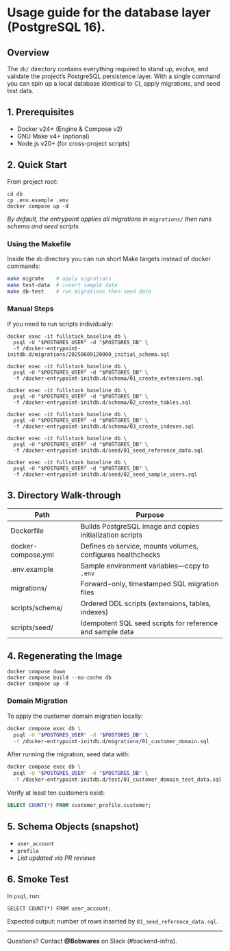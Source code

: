 # Usage guide for the database layer (PostgreSQL 16).


## Overview

The `db/` directory contains everything required to stand up, evolve, and validate the project’s PostgreSQL persistence layer. With a single command you can spin up a local database identical to CI, apply migrations, and seed test data.

## 1. Prerequisites

* Docker v24+ (Engine & Compose v2)
* GNU Make v4+ (optional)
* Node.js v20+ (for cross-project scripts)

## 2. Quick Start

From project root:

```
cd db  
cp .env.example .env  
docker compose up -d
```

*By default, the entrypoint applies all migrations in `migrations/` then runs schema and seed scripts.*

### Using the Makefile

Inside the `db` directory you can run short Make targets instead of docker commands:

```bash
make migrate    # apply migrations
make test-data  # insert sample data
make db-test    # run migrations then seed data
```

### Manual Steps

If you need to run scripts individually:

```
docker exec -it fullstack_baseline_db \
  psql -U "$POSTGRES_USER" -d "$POSTGRES_DB" \
  -f /docker-entrypoint-initdb.d/migrations/20250609120000_initial_schema.sql

docker exec -it fullstack_baseline_db \
  psql -U "$POSTGRES_USER" -d "$POSTGRES_DB" \
  -f /docker-entrypoint-initdb.d/schema/01_create_extensions.sql

docker exec -it fullstack_baseline_db \
  psql -U "$POSTGRES_USER" -d "$POSTGRES_DB" \
  -f /docker-entrypoint-initdb.d/schema/02_create_tables.sql

docker exec -it fullstack_baseline_db \
  psql -U "$POSTGRES_USER" -d "$POSTGRES_DB" \
  -f /docker-entrypoint-initdb.d/schema/03_create_indexes.sql

docker exec -it fullstack_baseline_db \
  psql -U "$POSTGRES_USER" -d "$POSTGRES_DB" \
  -f /docker-entrypoint-initdb.d/seed/01_seed_reference_data.sql

docker exec -it fullstack_baseline_db \
  psql -U "$POSTGRES_USER" -d "$POSTGRES_DB" \
  -f /docker-entrypoint-initdb.d/seed/02_seed_sample_users.sql
```

## 3. Directory Walk-through

| Path               | Purpose                                                       |
| ------------------ | ------------------------------------------------------------- |
| Dockerfile         | Builds PostgreSQL image and copies initialization scripts     |
| docker-compose.yml | Defines `db` service, mounts volumes, configures healthchecks |
| .env.example       | Sample environment variables—copy to `.env`                   |
| migrations/        | Forward-only, timestamped SQL migration files                 |
| scripts/schema/    | Ordered DDL scripts (extensions, tables, indexes)             |
| scripts/seed/      | Idempotent SQL seed scripts for reference and sample data     |

## 4. Regenerating the Image

```
docker compose down  
docker compose build --no-cache db
docker compose up -d
```

### Domain Migration

To apply the customer domain migration locally:

```bash
docker compose exec db \
  psql -U "$POSTGRES_USER" -d "$POSTGRES_DB" \
  -f /docker-entrypoint-initdb.d/migrations/01_customer_domain.sql
```

After running the migration, seed data with:

```bash
docker compose exec db \
  psql -U "$POSTGRES_USER" -d "$POSTGRES_DB" \
  -f /docker-entrypoint-initdb.d/test/01_customer_domain_test_data.sql
```

Verify at least ten customers exist:

```sql
SELECT COUNT(*) FROM customer_profile.customer;
```

## 5. Schema Objects (snapshot)

* `user_account`
* `profile`
* *List updated via PR reviews*

## 6. Smoke Test

In `psql`, run:

```
SELECT COUNT(*) FROM user_account;
```

Expected output: number of rows inserted by `01_seed_reference_data.sql`.

---

Questions? Contact **@Bobwares** on Slack (#backend-infra).
